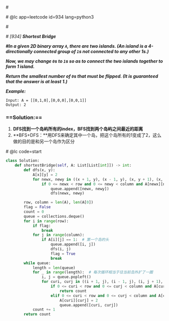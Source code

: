 \#

\# @lc app=leetcode id=934 lang=python3

\#

*\# [934] **Shortest Bridge***

***\#In a given 2D binary array `A`, there are two islands. (An island is a 4-directionally connected group of `1`s not connected to any other 1s.)***

***Now, we may change `0`s to `1`s so as to connect the two islands together to form 1 island.***

***Return the smallest number of `0`s that must be flipped. (It is guaranteed that the answer is at least 1.)***

***Example:***

```
Input: A = [[0,1,0],[0,0,0],[0,0,1]]
Output: 2
```

### ==Solution:==

1. **DFS找到一个岛屿所有的index，BFS找到两个岛屿之间最近的距离**
2. **BFS+DFS：**用DFS来确定其中一个岛，把这个岛所有的1变成了2，这么做的目的是和另一个岛作为区分

\# @lc code=start

```python
class Solution:
    def shortestBridge(self, A: List[List[int]]) -> int:
        def dfs(x, y):
            A[x][y] = 2
            for newx, newy in ((x + 1, y), (x - 1, y), (x, y + 1), (x, y - 1)):
                if 0 <= newx < row and 0 <= newy < column and A[newx][newy] == 1:
                    queue.append([newx, newy])
                    dfs(newx, newy)

        row, column = len(A), len(A[0])
        flag = False
        count = 0
        queue = collections.deque()
        for i in range(row):
            if flag:
                break
            for j in range(column):
                if A[i][j] == 1:  # 第一个岛的头
                    queue.append([i, j])
                    dfs(i, j)
                    flag = True
                    break
        while queue:
            length = len(queue)
            for _ in range(length):  # 每次循环相当于往当前岛外扩了一圈 
                i, j = queue.popleft()
                for curi, curj in ((i + 1, j), (i - 1, j), (i, j + 1), (i, j - 1)):
                    if 0 <= curi < row and 0 <= curj < column and A[curi][curj] == 1:
                        return count
                    elif 0 <= curi < row and 0 <= curj < column and A[curi][curj] == 0:
                        A[curi][curj] = 2
                        queue.append([curi, curj])
            count += 1
        return count
```

